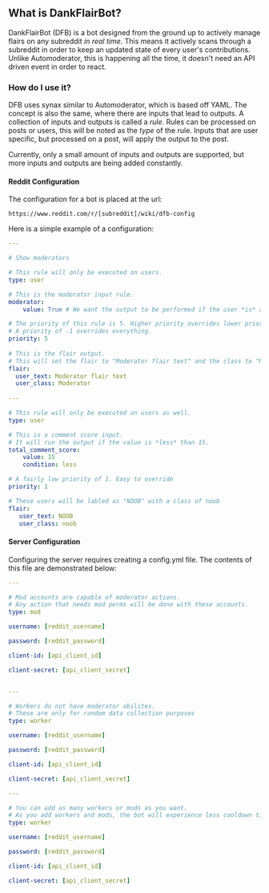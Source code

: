 ## What is DankFlairBot?

DankFlairBot (DFB) is a bot designed from the ground up to actively manage flairs on any subreddit _in real time_. This means it actively scans through a subreddit in order to keep an updated state of every user's contributions. Unlike Automoderator, this is happening all the time, it doesn't need an API driven event in order to react. 

### How do I use it?

DFB uses synax similar to Automoderator, which is based off YAML. The concept is also the same, where there are inputs that lead to outputs. A collection of inputs and outputs is called a _rule_. Rules can be processed on posts or users, this will be noted as the _type_ of the rule. Inputs that are user specific, but processed on a post, will apply the output to the post.  

Currently, only a small amount of inputs and outputs are supported, but more inputs and outputs are being added constantly.

#### Reddit Configuration

The configuration for a bot is placed at the url:

    https://www.reddit.com/r/[subreddit]/wiki/dfb-config

Here is a simple example of a configuration:


```yaml
---

# Show moderators

# This rule will only be executed on users.
type: user 

# This is the moderator input rule.
moderator: 
    value: True # We want the output to be performed if the user *is* a moderator of this sub.

# The priority of this rule is 5. Higher priority overrides lower priority.
# A priority of -1 overrides everything.
priority: 5 
    
# This is the flair output.
# This will set the flair to "Moderator flair text" and the class to "Moderator"
flair:
  user_text: Moderator flair text
  user_class: Moderator
  
---

# This rule will only be executed on users as well.
type: user

# This is a comment score input. 
# It will run the output if the value is *less* than 15.
total_comment_score:
    value: 15
    condition: less

# A fairly low priority of 1. Easy to override 
priority: 1

# These users will be labled as "NOOB" with a class of noob
flair:
   user_text: NOOB
   user_class: noob
```

#### Server Configuration

Configuring the server requires creating a config.yml file. The contents of this file are demonstrated below:

```yaml
---

# Mod accounts are capable of moderator actions.
# Any action that needs mod perms will be done with these accounts.
type: mod

username: [reddit_username]

password: [reddit_password]

client-id: [api_client_id]

client-secret: [api_client_secret]


---

# Workers do not have moderator abilites. 
# These are only for random data collection purposes
type: worker

username: [reddit_username]

password: [reddit_password]

client-id: [api_client_id]

client-secret: [api_client_secret]

---

# You can add as many workers or mods as you want.
# As you add workers and mods, the bot will experience less cooldown times and respond faster
type: worker

username: [reddit_username]

password: [reddit_password]

client-id: [api_client_id]

client-secret: [api_client_secret]

```
